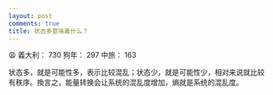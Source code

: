 ```yaml
---
layout: post
comments: true
title: 状态多意味着什么？
---
```


:weary: 義大利： 730 狗年： 297 中旅： 163


状态多，就是可能性多，表示比较混乱；状态少，就是可能性少，相对来说就比较有秩序。換言之，能量转换会让系统的混乱度增加，熵就是系统的混乱度。
